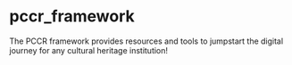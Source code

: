 # pccr_framework
The PCCR framework provides resources and tools to jumpstart the digital journey for any cultural heritage institution!
